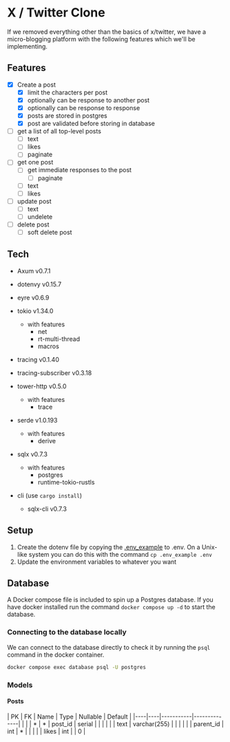 # X / Twitter Clone

If we removed everything other than the basics of x/twitter, we have a micro-blogging platform with the following features which we'll be implementing.

## Features

- [x] Create a post
  - [x] limit the characters per post
  - [x] optionally can be response to another post
  - [x] optionally can be response to response
  - [x] posts are stored in postgres
  - [x] post are validated before storing in database
- [ ] get a list of all top-level posts
  - [ ] text
  - [ ] likes
  - [ ] paginate
- [ ] get one post
  - [ ] get immediate responses to the post
    - [ ] paginate
  - [ ] text
  - [ ] likes
- [ ] update post
  - [ ] text
  - [ ] undelete
- [ ] delete post
  - [ ] soft delete post

## Tech

- Axum v0.7.1
- dotenvy v0.15.7
- eyre v0.6.9
- tokio v1.34.0
  - with features
    - net
    - rt-multi-thread
    - macros
- tracing v0.1.40
- tracing-subscriber v0.3.18
- tower-http v0.5.0
  - with features
    - trace
- serde v1.0.193
  - with features
    - derive
- sqlx v0.7.3
  - with features
    - postgres
    - runtime-tokio-rustls

- cli (use `cargo install`)
  - sqlx-cli v0.7.3

## Setup

1. Create the dotenv file by copying the [.env_example](./.env_example) to .env. On a Unix-like system you can do this with the command `cp .env_example .env`
  1. Update the environment variables to whatever you want

## Database

A Docker compose file is included to spin up a Postgres database. If you have docker installed run the command `docker compose up -d` to start the database.

### Connecting to the database locally

We can connect to the database directly to check it by running the `psql` command in the docker container.

```sh
docker compose exec database psql -U postgres
```

### Models

#### Posts

| PK | FK | Name      | Type         | Nullable | Default |
|----|----|-----------|--------------| | |
| *  | *  | post_id   | serial       | | |
|    |    | text      | varchar(255) | | |
|    |    | parent_id | int          | * | |
|    |    | likes     | int          | | 0 |
